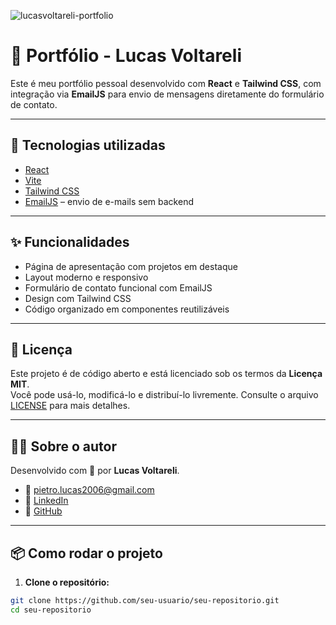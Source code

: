 ![lucasvoltareli-portfolio](https://github.com/user-attachments/assets/6519a3ad-93d9-4e5e-8afd-b0db38c7ca07)

# 💼 Portfólio - Lucas Voltareli

Este é meu portfólio pessoal desenvolvido com **React** e **Tailwind CSS**, com integração via **EmailJS** para envio de mensagens diretamente do formulário de contato.

---

## 🚀 Tecnologias utilizadas

- [React](https://reactjs.org/)
- [Vite](https://vitejs.dev/)
- [Tailwind CSS](https://tailwindcss.com/)
- [EmailJS](https://www.emailjs.com/) – envio de e-mails sem backend

---

## ✨ Funcionalidades

- Página de apresentação com projetos em destaque
- Layout moderno e responsivo
- Formulário de contato funcional com EmailJS
- Design com Tailwind CSS
- Código organizado em componentes reutilizáveis

---

## 📄 Licença

Este projeto é de código aberto e está licenciado sob os termos da **Licença MIT**.  
Você pode usá-lo, modificá-lo e distribuí-lo livremente. Consulte o arquivo [LICENSE](./LICENSE) para mais detalhes.

---

## 🙋‍♂️ Sobre o autor

Desenvolvido com 💙 por **Lucas Voltareli**.

- 📧 pietro.lucas2006@gmail.com
- 💼 [LinkedIn](https://linkedin.com/in/lucasvoltareli)
- 🐙 [GitHub](https://github.com/lucasvoltareli)

---

## 📦 Como rodar o projeto

1. **Clone o repositório:**

```bash
git clone https://github.com/seu-usuario/seu-repositorio.git
cd seu-repositorio

